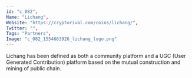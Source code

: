 ```yaml
--- 
id: "c_082", 
Name: "Lichang", 
Website: "https://cryptorival.com/coins/lichang/", 
Twitter: "", 
Tags: "Partners", 
Image: "c_082_1554663926_lichang_logo.png" 
--- 
```

<!--lang:en--> 
Lichang has been defined as both a community platform and a UGC (User Generated Contribution) platform based on the mutual construction and mining of public chain.
<!--lang:es--] 
Lichang has been defined as both a community platform and a UGC (User Generated Contribution) platform based on the mutual construction and mining of public chain.
<!--lang:de--] 
Lichang has been defined as both a community platform and a UGC (User Generated Contribution) platform based on the mutual construction and mining of public chain.
<!--lang:fr--] 
Lichang has been defined as both a community platform and a UGC (User Generated Contribution) platform based on the mutual construction and mining of public chain.
<!--lang:pl--] 
Lichang has been defined as both a community platform and a UGC (User Generated Contribution) platform based on the mutual construction and mining of public chain.
<!--lang:pt--] 
Lichang has been defined as both a community platform and a UGC (User Generated Contribution) platform based on the mutual construction and mining of public chain.
[!--lang:*--> 
